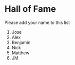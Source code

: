 # Hall of Fame
Please add your name to this list

1. Jose
2. Alex
3. Benjamin
4. Nick
5. Matthew
6. JM